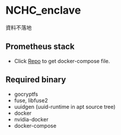 # NCHC_enclave
資料不落地

## Prometheus stack
* Click [Repo](https://github.com/AilurusUmbra/prometheus) to get docker-compose file.

## Required binary
* gocryptfs
* fuse, libfuse2
* uuidgen (uuid-runtime in apt source tree)
* docker
* nvidia-docker
* docker-compose

